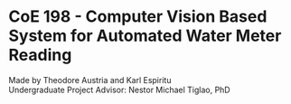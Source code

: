 # CoE 198 - Computer Vision Based System for Automated Water Meter Reading  

Made by Theodore Austria and Karl Espiritu  
Undergraduate Project Advisor: Nestor Michael Tiglao, PhD
